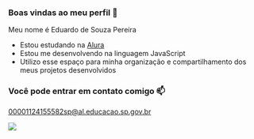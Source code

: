 ### Boas vindas ao meu perfil 💙

Meu nome é Eduardo de Souza Pereira

- Estou estudando na [Alura](https://www.alura.com)
- Estou me desenvolvendo na linguagem JavaScript
- Utilizo esse espaço para minha organização e compartilhamento dos meus projetos desenvolvidos

### Você pode entrar em contato comigo 📫

00001124155582sp@al.educacao.sp.gov.br

![](https://media1.tenor.com/m/NfEGhy9EiWkAAAAC/jealous.gif)
